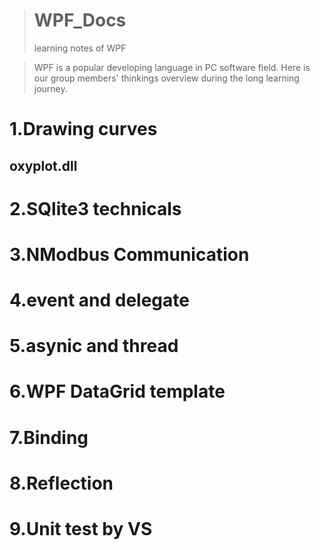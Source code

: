 ># WPF_Docs
>learning notes of WPF

>WPF is a popular developing language in PC software field.
>Here is our group members' thinkings overview during the long learning journey.

# 1.Drawing curves 
## oxyplot.dll

# 2.SQlite3 technicals

# 3.NModbus Communication

# 4.event and delegate 

# 5.asynic and thread

# 6.WPF DataGrid template

# 7.Binding

# 8.Reflection

# 9.Unit test by VS


